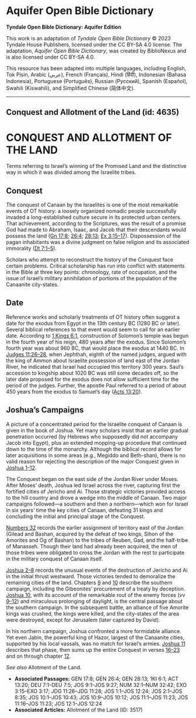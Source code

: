 # Aquifer Open Bible Dictionary

**Tyndale Open Bible Dictionary: Aquifer Edition**

This work is an adaptation of *Tyndale Open Bible Dictionary* © 2023 Tyndale House Publishers, licensed under the CC BY\-SA 4\.0 license. The adaptation, *Aquifer Open Bible Dictionary*, was created by BiblioNexus and is also licensed under CC BY\-SA 4\.0\.

This resource has been adapted into multiple languages, including English, Tok Pisin, Arabic (عربي), French (Français), Hindi (हिंदी), Indonesian (Bahasa Indonesia), Portuguese (Português), Russian (Русский), Spanish (Español), Swahili (Kiswahili), and Simplified Chinese (简体中文).



--------------------------------

## Conquest and Allotment of the Land (id: 4635)

CONQUEST AND ALLOTMENT OF THE LAND
==================================

Terms referring to Israel’s winning of the Promised Land and the distinctive way in which it was divided among the Israelite tribes.

Conquest
--------

The conquest of Canaan by the Israelites is one of the most remarkable events of OT history: a loosely organized nomadic people successfully invaded a long\-established culture secure in its protected urban centers. That achievement, according to the Scriptures, was the result of a promise God had made to Abraham, Isaac, and Jacob that their descendants would possess the land ([Gn 17:8](https://ref.ly/Gen17:8); [26:4](https://ref.ly/Gen26:4); [28:13](https://ref.ly/Gen28:13); [Ex 3:15–17](https://ref.ly/Exod3:15-Exod3:17)). Dispossession of the pagan inhabitants was a divine judgment on false religion and its associated immorality ([Dt 7:1–5](https://ref.ly/Deut7:1-Deut7:5)).

Scholars who attempt to reconstruct the history of the Conquest face certain problems. Critical scholarship has run into conflict with statements in the Bible at three key points: chronology, rate of occupation, and the issue of Israel’s military annihilation of portions of the population of the Canaanite city\-states.

Date
----

Reference works and scholarly treatments of OT history often suggest a date for the exodus from Egypt in the 13th century BC (1280 BC or later). Several biblical references to that event would seem to call for an earlier date. According to [1 Kings 6:1](https://ref.ly/1Kgs6:1), construction of Solomon’s temple was begun in the fourth year of his reign, 480 years after the exodus. Since Solomon’s fourth year was about 960 BC, that would place the exodus at 1440 BC. In [Judges 11:26–28](https://ref.ly/Judg11:26-Judg11:28), when Jephthah, eighth of the named judges, argued with the king of Ammon about Israelite possession of land east of the Jordan River, he indicated that Israel had occupied this territory 300 years. Saul’s accession to kingship about 1020 BC was still some decades off, so the later date proposed for the exodus does not allow sufficient time for the period of the judges. Further, the apostle Paul referred to a period of about 450 years from the exodus to Samuel’s day ([Acts 13:20](https://ref.ly/Acts13:20)).

Joshua’s Campaigns
------------------

A picture of a concentrated period for the Israelite conquest of Canaan is given in the book of Joshua. Yet many scholars insist that an earlier gradual penetration occurred (by Hebrews who supposedly did not accompany Jacob into Egypt), plus an extended mopping\-up procedure that continued down to the time of the monarchy. Although the biblical record allows for later acquisitions in some areas (e.g., Megiddo and Beth\-shan), there is no valid reason for rejecting the description of the major Conquest given in [Joshua 1–12](https://ref.ly/Josh1:1-Josh12:24).

The Conquest began on the east side of the Jordan River under Moses. After Moses’ death, Joshua led Israel across the river, capturing first the fortified cities of Jericho and Ai. Those strategic victories provided access to the hill country and drove a wedge into the middle of Canaan. Two major campaigns followed—a southern and then a northern—which won for Israel in six years’ time the key cities of Canaan, defeating 31 kings and concluding the initial and principal stage of the Conquest.

[Numbers 32](https://ref.ly/Num32:1-Num32:42) records the earlier assignment of territory east of the Jordan (Gilead and Bashan, acquired by the defeat of two kings, Sihon of the Amorites and Og of Bashan) to the tribes of Reuben, Gad, and the half\-tribe of Manasseh. Though their land had already been acquired, the men of those tribes were obligated to cross the Jordan with the rest to participate in the military conquest of Canaan itself.

[Joshua 2–8](https://ref.ly/Josh2:1-Josh8:35) records the unusual events of the destruction of Jericho and Ai in the initial thrust westward. Those victories tended to demoralize the remaining cities of the land. Chapters [9](https://ref.ly/Josh9:1-Josh9:27) and [10](https://ref.ly/Josh10:1-Josh10:43) describe the southern campaign, including the Gibeonites’ procurement of a treaty by deception. [Joshua 10](https://ref.ly/Josh10:1-Josh10:43), with its account of the remarkable rout of the enemy forces (vv [9–12](https://ref.ly/Josh10:9-Josh10:12)) and miraculous prolonging of daylight, is the central passage about the southern campaign. In the subsequent battle, an alliance of five Amorite kings was crushed, the kings were killed, and the city\-states of the area were destroyed, except for Jerusalem (later captured by David).

In his northern campaign, Joshua confronted a more formidable alliance. Yet even Jabin, the powerful king of Hazor, largest of the Canaanite cities, supported by his local vassals, was no match for Israel’s armies. [Joshua 11](https://ref.ly/Josh11:1-Josh11:23) describes that phase, then sums up the entire Conquest in verses [16–23](https://ref.ly/Josh11:16-Josh11:23) and on through chapter [12](https://ref.ly/Josh12:1-Josh12:24).

*See also* Allotment of the Land.

* **Associated Passages:** GEN 17:8; GEN 26:4; GEN 28:13; 1KI 6:1; ACT 13:20; DEU 7:1–DEU 7:5; JOS 9:1–JOS 9:27; NUM 32:1–NUM 32:42; EXO 3:15–EXO 3:17; JDG 11:26–JDG 11:28; JOS 1:1–JOS 12:24; JOS 2:1–JOS 8:35; JOS 10:1–JOS 10:43; JOS 10:9–JOS 10:12; JOS 11:1–JOS 11:23; JOS 11:16–JOS 11:23; JOS 12:1–JOS 12:24
* **Associated Articles:** Allotment of the Land (ID: 3517)

